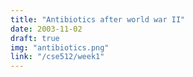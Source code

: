 ```yaml
---
title: "Antibiotics after world war II"
date: 2003-11-02
draft: true
img: "antibiotics.png"
link: "/cse512/week1"
---
```


